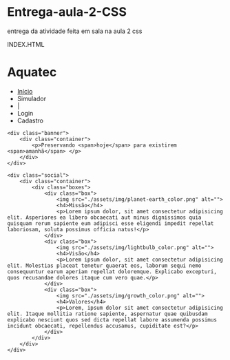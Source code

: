 # Entrega-aula-2-CSS
entrega da atividade feita em sala na aula 2 css

INDEX.HTML
<!DOCTYPE html>
<html lang="en">
<head>
    <meta charset="UTF-8">
    <meta http-equiv="X-UA-Compatible" content="IE=edge">
    <meta name="viewport" content="width=device-width, initial-scale=1.0">
    <title>Aquatec | Página inicial</title>
    <link rel="stylesheet" href="css/style.css">
</head>
<body>
    <div class="header">
        <div class= "container">
            <h1 class="titulo">Aquatec</h1>
            <ul class="navbar">
                <li><a href="">Início</a></li>
                <li><a href=""></a>Simulador</li>
                <li><a href=""></a>|</li>
                <li><a href=""></a>Login</li>
                <li><a href=""></a>Cadastro</li>
            </ul>
        </div>
    </div>

    <div class="banner">
        <div class="container">
            <p>Preservando <span>hoje</span> para existirem <span>amanhã</span> </p>
        </div>
    </div>

    <div class="social">
        <div class="container">
            <div class="boxes">
                <div class="box">
                    <img src="./assets/img/planet-earth_color.png" alt="">
                    <h4>Missão</h4>
                    <p>Lorem ipsum dolor, sit amet consectetur adipisicing elit. Asperiores ea libero obcaecati aut minus dignissimos quia quisquam rerum sapiente eum adipisci esse eligendi impedit repellat laboriosam, soluta possimus officia natus!</p>
                </div>
                <div class="box">
                    <img src="./assets/img/lightbulb_color.png" alt="">
                    <h4>Visão</h4>
                    <p>Lorem ipsum dolor, sit amet consectetur adipisicing elit. Molestias placeat tenetur quaerat eos, laborum sequi nemo consequuntur earum aperiam repellat doloremque. Explicabo excepturi, quos recusandae dolores itaque cum vero quae.</p>
                </div>
                <div class="box">
                    <img src="./assets/img/growth_color.png" alt="">
                    <h4>Valores</h4>
                    <p>Lorem, ipsum dolor sit amet consectetur adipisicing elit. Itaque mollitia ratione sapiente, aspernatur quae quibusdam explicabo nesciunt quos sed dicta repellat labore assumenda possimus incidunt obcaecati, repellendus accusamus, cupiditate est?</p>
                </div>
            </div>
        </div>
    </div>

</body>
</html>
